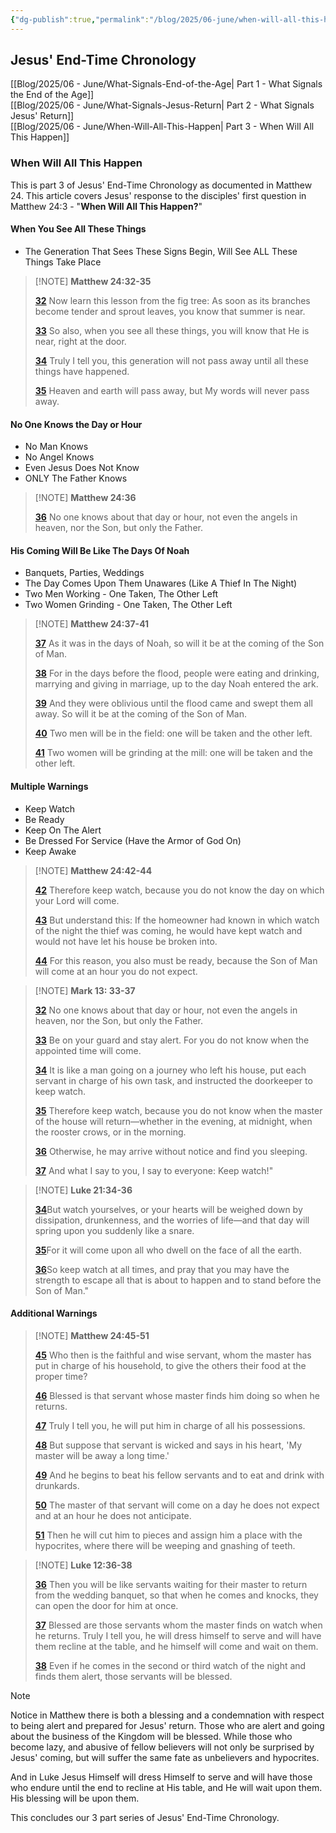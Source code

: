```yaml
---
{"dg-publish":true,"permalink":"/blog/2025/06-june/when-will-all-this-happen/","tags":["Events/End-Time","Blog/2025/06/When-Will-All-This-Happen"],"created":"2025-05-31T09:02:12.964-04:00","updated":"2025-08-21T23:32:12.440-04:00"}
---
```


## Jesus' End-Time Chronology

[[Blog/2025/06 - June/What-Signals-End-of-the-Age\| Part 1 - What Signals the End of the Age]]  
[[Blog/2025/06 - June/What-Signals-Jesus-Return\| Part 2 - What Signals Jesus' Return]]  
[[Blog/2025/06 - June/When-Will-All-This-Happen\| Part 3 - When Will All This Happen]]

### When Will All This Happen

This is part 3 of Jesus' End-Time Chronology as documented in Matthew 24. This article covers Jesus' response to the disciples' first question in Matthew 24:3 - "**When Will All This Happen?**"

#### When You See All These Things

- The Generation That Sees These Signs Begin, Will See ALL These Things Take Place

> [!NOTE] **Matthew 24:32-35**
>
> [**32**](https://biblehub.com/matthew/24-32.htm) Now learn this lesson from the fig tree: As soon as its branches become tender and sprout leaves, you know that summer is near. 
>
> [**33**](https://biblehub.com/matthew/24-33.htm) So also, when you see all these things, you will know that He is near, right at the door. 
>
> [**34**](https://biblehub.com/matthew/24-34.htm) Truly I tell you, this generation will not pass away until all these things have happened. 
>
> [**35**](https://biblehub.com/matthew/24-35.htm) Heaven and earth will pass away, but My words will never pass away.

#### No One Knows the Day or Hour

- No Man Knows
- No Angel Knows
- Even Jesus Does Not Know
- ONLY The Father Knows

> [!NOTE] **Matthew 24:36**
>
> [**36**](https://biblehub.com/matthew/24-36.htm) No one knows about that day or hour, not even the angels in heaven, nor the Son, but only the Father.

#### His Coming Will Be Like The Days Of Noah

- Banquets, Parties, Weddings
- The Day Comes Upon Them Unawares (Like A Thief In The Night)
- Two Men Working - One Taken, The Other Left
- Two Women Grinding - One Taken, The Other Left

> [!NOTE] **Matthew 24:37-41**
>
> [**37**](https://biblehub.com/matthew/24-37.htm) As it was in the days of Noah, so will it be at the coming of the Son of Man. 
>
> [**38**](https://biblehub.com/matthew/24-38.htm) For in the days before the flood, people were eating and drinking, marrying and giving in marriage, up to the day Noah entered the ark. 
>
> [**39**](https://biblehub.com/matthew/24-39.htm) And they were oblivious until the flood came and swept them all away. So will it be at the coming of the Son of Man. 
>
> [**40**](https://biblehub.com/matthew/24-40.htm) Two men will be in the field: one will be taken and the other left. 
>
> [**41**](https://biblehub.com/matthew/24-41.htm) Two women will be grinding at the mill: one will be taken and the other left.

#### Multiple Warnings

- Keep Watch
- Be Ready
- Keep On The Alert
- Be Dressed For Service (Have the Armor of God On)
- Keep Awake

> [!NOTE] **Matthew 24:42-44**
>
> [**42**](https://biblehub.com/matthew/24-42.htm) Therefore keep watch, because you do not know the day on which your Lord will come. 
>
> [**43**](https://biblehub.com/matthew/24-43.htm) But understand this: If the homeowner had known in which watch of the night the thief was coming, he would have kept watch and would not have let his house be broken into. 
>
> [**44**](https://biblehub.com/matthew/24-44.htm) For this reason, you also must be ready, because the Son of Man will come at an hour you do not expect.

> [!NOTE] **Mark 13: 33-37**
>
> [**32**](https://biblehub.com/mark/13-32.htm) No one knows about that day or hour, not even the angels in heaven, nor the Son, but only the Father. 
>
> [**33**](https://biblehub.com/mark/13-33.htm) Be on your guard and stay alert. For you do not know when the appointed time will come.
>
> [**34**](https://biblehub.com/mark/13-34.htm) It is like a man going on a journey who left his house, put each servant in charge of his own task, and instructed the doorkeeper to keep watch. 
>
> [**35**](https://biblehub.com/mark/13-35.htm) Therefore keep watch, because you do not know when the master of the house will return—whether in the evening, at midnight, when the rooster crows, or in the morning. 
>
> [**36**](https://biblehub.com/mark/13-36.htm) Otherwise, he may arrive without notice and find you sleeping. 
>
> [**37**](https://biblehub.com/mark/13-37.htm) And what I say to you, I say to everyone: Keep watch!"

> [!NOTE] **Luke 21:34-36**
>
> [**34**](https://biblehub.com/luke/21-34.htm)But watch yourselves, or your hearts will be weighed down by dissipation, drunkenness, and the worries of life—and that day will spring upon you suddenly like a snare. 
>
> [**35**](https://biblehub.com/luke/21-35.htm)For it will come upon all who dwell on the face of all the earth. 
>
> [**36**](https://biblehub.com/luke/21-36.htm)So keep watch at all times, and pray that you may have the strength to escape all that is about to happen and to stand before the Son of Man."

#### Additional Warnings

> [!NOTE] **Matthew 24:45-51**
>
> [**45**](https://biblehub.com/matthew/24-45.htm) Who then is the faithful and wise servant, whom the master has put in charge of his household, to give the others their food at the proper time? 
>
> [**46**](https://biblehub.com/matthew/24-46.htm) Blessed is that servant whose master finds him doing so when he returns. 
>
> [**47**](https://biblehub.com/matthew/24-47.htm) Truly I tell you, he will put him in charge of all his possessions.
>
> [**48**](https://biblehub.com/matthew/24-48.htm) But suppose that servant is wicked and says in his heart, 'My master will be away a long time.' 
>
> [**49**](https://biblehub.com/matthew/24-49.htm) And he begins to beat his fellow servants and to eat and drink with drunkards. 
>
> [**50**](https://biblehub.com/matthew/24-50.htm) The master of that servant will come on a day he does not expect and at an hour he does not anticipate. 
>
> [**51**](https://biblehub.com/matthew/24-51.htm) Then he will cut him to pieces and assign him a place with the hypocrites, where there will be weeping and gnashing of teeth.

> [!NOTE] **Luke 12:36-38**
>
> [**36**](https://biblehub.com/luke/12-36.htm) Then you will be like servants waiting for their master to return from the wedding banquet, so that when he comes and knocks, they can open the door for him at once. 
>
> [**37**](https://biblehub.com/luke/12-37.htm) Blessed are those servants whom the master finds on watch when he returns. Truly I tell you, he will dress himself to serve and will have them recline at the table, and he himself will come and wait on them. 
>
> [**38**](https://biblehub.com/luke/12-38.htm) Even if he comes in the second or third watch of the night and finds them alert, those servants will be blessed.

> [!NOTE]  
> Notice in Matthew there is both a blessing and a condemnation with respect to being alert and prepared for Jesus' return. Those who are alert and going about the business of the Kingdom will be blessed. While those who become lazy, and abusive of fellow believers will not only be surprised by Jesus' coming, but will suffer the same fate as unbelievers and hypocrites.
>
> And in Luke Jesus Himself will dress Himself to serve and will have those who endure until the end to recline at His table, and He will wait upon them. His blessing will be upon them.

This concludes our 3 part series of Jesus' End-Time Chronology.
